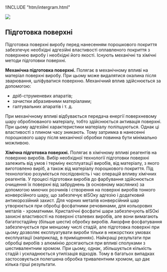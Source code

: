 !INCLUDE "htm/intergram.html"

![](https://chart.googleapis.com/chart?chs=180x180&amp;cht=qr&amp;chl=hhttps://pp.vokov.tk/%D0%9F%D1%96%D0%B4%D0%B3%D0%BE%D1%82%D0%BE%D0%B2%D0%BA%D0%B0_%D0%BF%D0%BE%D0%B2%D0%B5%D1%80%D1%85%D0%BD%D1%96.html)

## **Підготовка поверхні**
Підготовка поверхні виробу перед нанесенням порошкового покриття забезпечує необхідні адгезійні властивості оплавленого покриття з поверхнею виробу і необхідні його якості. Існують механічні та хімічні методи підготовки поверхні.

**Механічна підготовка поверхні.**
Полягає в механічному впливі на матеріал поверхні виробу. При цьому може видалятися окалина після зварювання, шліфуватися поверхню.
Механічний вплив здійснюється за допомогою:
* дріб-струменевих апаратів;
* зачистки абразивними матеріалами;
* галтувальних апаратів і т. д.

При механічному впливі відбувається передача енергії поверхневому шару оброблюваного матеріалу, тобто здійснюється активація поверхні. При цьому адгезійні характеристики матеріалу поліпшуються. Однак ці властивості з плином часу зникають. Тому затримка в нанесенні порошкового шару після механічної обробки повинна бути мінімально можливою.

**Хімічна підготовка поверхні.**
Полягає в хімічному впливі реагентів на поверхню виробів. Вибір необхідної технології підготовки поверхні залежить від умов і терміну експлуатації виробів, від матеріалу, з якого виготовлено виріб, а також від матеріалу порошкового покриття. Під технологією розуміється послідовність і час операцій впливу хімічних реагентів.
У процесі підготовки виробів до фарбування здійснюється очищення їх поверхні від забруднень (в основному масляних) за допомогою миючих розчинів і створення на поверхні виробів тонкого конверсійного шару, що забезпечує вISOку адгезію і додатковий антикорозійний захист.
Для чорних металів конверсійний шар утворюється при обробці фосфатними речовинами, для кольорових металів - хроматними. Кристалічні фосфатні шари забезпечують вISOкі захисні властивості на поверхні сталевих виробів, але вони вимагають багатостадійну (більше шести) обробку виробів. Аморфне фосфатування забезпечується при меншому числі стадій, але підготовка поверхні при цьому дозволяє експлуатувати вироби тільки в нежорстких умовах експлуатації (наприклад, в приміщеннях).
Найкращі результати при обробці виробів з алюмінію досягаються при впливі сполуками з шестивалентним хромом. При цьому, однак, збільшується кількість стадій і ускладнюється утилізація відходів. Тому в багатьох випадках застосовується полегшена обробка тривалентним хромом, що дає кілька гірші результати.


